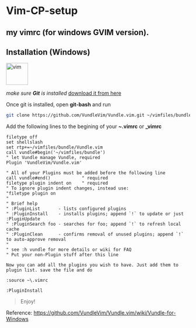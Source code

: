 # Vim-CP-setup
## my vimrc (for windows GVIM version).
## Installation (Windows)
<img src="https://upload.wikimedia.org/wikipedia/commons/thumb/9/9f/Vimlogo.svg/1022px-Vimlogo.svg.png" alt="vim" width=60px>

_make sure **Git** is installed_
[download it from here](https://git-scm.com/ "Git")

Once git is installed, open **git-bash** and run 

```bash
git clone https://github.com/VundleVim/Vundle.vim.git ~/vimfiles/bundle/Vundle.vim
```

Add the following lines to the begining of your **~\.vimrc** or **\_vimrc**

```vim
filetype off
set shellslash
set rtp+=~/vimfiles/bundle/Vundle.vim
call vundle#begin('~/vimfiles/bundle')
" let Vundle manage Vundle, required
Plugin 'VundleVim/Vundle.vim'

" All of your Plugins must be added before the following line
call vundle#end()            " required
filetype plugin indent on    " required
" To ignore plugin indent changes, instead use:
"filetype plugin on
"
" Brief help
" :PluginList       - lists configured plugins
" :PluginInstall    - installs plugins; append `!` to update or just :PluginUpdate
" :PluginSearch foo - searches for foo; append `!` to refresh local cache
" :PluginClean      - confirms removal of unused plugins; append `!` to auto-approve removal
"
" see :h vundle for more details or wiki for FAQ
" Put your non-Plugin stuff after this line

```

`
Now you can add all the plugins you wish to have.
Just add them to plugin list. save the file and
do 
`
```vim
:source ~\.vimrc
```

```vim
:PluginInstall
```

>Enjoy!

Reference:
https://github.com/VundleVim/Vundle.vim/wiki/Vundle-for-Windows
